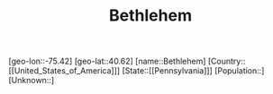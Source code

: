 ﻿---
title: "Bethlehem"
location: [40.62,-75.42]
type: City
tags:
- geo/City


SpocWebEntityId: 29154
isDeleted: false
confidential: public

---
[geo-lon::-75.42]
[geo-lat::40.62]
[name::Bethlehem]
[Country::[[United_States_of_America]]]
[State::[[Pennsylvania]]]
[Population::]
[Unknown::]


